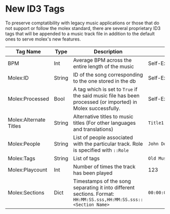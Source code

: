 # New ID3 Tags

To preserve comptatibility with legacy music applications or those that do not support or follow the molex standard, there are several proprietary ID3 tags that will be appended to a music track file in addition to the default ones to serve molex's new features.

| Tag Name               | Type   | Description                                                                                                       | Example                                                             |
| ---------------------- | ------ | ----------------------------------------------------------------------------------------------------------------- | ------------------------------------------------------------------- |
| BPM                    | Int    | Average BPM across the entire length of the music                                                                 | Self-Explanatory                                                    |
| Molex:ID               | String | ID of the song corresponding to the one stored in the db                                                          | Self-Explanatory                                                    |
| Molex:Processed        | Bool   | A tag which is set to `True` if the said music file has been processed (or imported) in Molex successfully.       | Self-Explanatory                                                    |
| Molex:Alternate Titles | String | Alternative titles to music titles (For other languages and translations)                                         | `Title1;Title2;Title2`                                              |
| Molex:People           | String | List of people associated with the particular track. Role is specified with `::Role`                              | `John Doe::Lyricist;Jane Doe::Vocalist;SmithAB::Album Artist`       |
| Molex:Tags             | String | List of tags                                                                                                      | `Old Music; 2013 Road Trip`                                         |
| Molex:Playcount        | Int    | Number of times the track has been played                                                                         | 123                                                                 |
| Molex:Sections         | Dict   | Timestamps of the song separating it into different sections. Format: `HH:MM:SS.sss,HH:MM:SS.sss::<Section Name>` | `00:00:00.121,00:00:14:232::Intro;00:00:14.232,00:34:11.870::Verse` |
